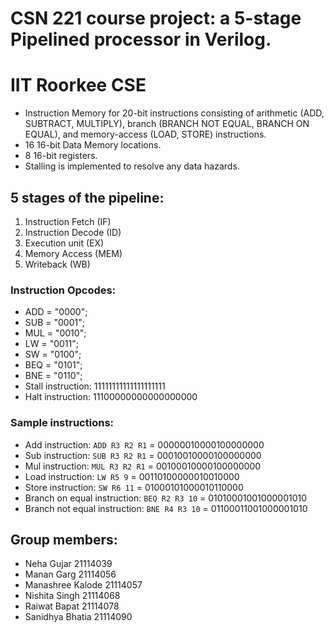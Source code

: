# CSN 221 course project: a 5-stage Pipelined processor in Verilog.
# IIT Roorkee CSE
- Instruction Memory for 20-bit instructions consisting of arithmetic (ADD, SUBTRACT, MULTIPLY), branch (BRANCH NOT EQUAL, BRANCH ON EQUAL), and memory-access (LOAD, STORE) instructions.
- 16 16-bit Data Memory locations.
- 8 16-bit registers. 
- Stalling is implemented to resolve any data hazards. 

## 5 stages of the pipeline:
1. Instruction Fetch (IF)
2. Instruction Decode (ID)
3. Execution unit (EX)
4. Memory Access (MEM)
5. Writeback (WB)

### Instruction Opcodes:
- ADD = "0000";
- SUB = "0001";
- MUL = "0010";
- LW = "0011";
- SW = "0100";
- BEQ = "0101";
- BNE = "0110";
- Stall instruction: 11111111111111111111
- Halt instruction: 11100000000000000000

### Sample instructions: 
- Add instruction: `ADD R3 R2 R1` = 00000010000100000000
- Sub instruction: `SUB R3 R2 R1` = 00010010000100000000
- Mul instruction: `MUL R3 R2 R1` = 00100010000100000000
- Load instruction: `LW R5 9` = 00110100000010010000
- Store instruction: `SW R6 11` = 01000101000010110000
- Branch on equal instruction: `BEQ R2 R3 10` = 01010001001000001010 
- Branch not equal instruction: `BNE R4 R3 10` = 01100011001000001010 
	
## Group members: 
- Neha Gujar 21114039
- Manan Garg 21114056 
- Manashree Kalode 21114057 
- Nishita Singh 21114068
- Raiwat Bapat 21114078 
- Sanidhya Bhatia 21114090
